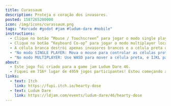 ```yaml
---
title: Curassaum
description: Proteja o coração dos invasores.
posted: 1587265200000
icon: /img/icons/curassaum.png
tags: "#arcade #godot #jam #ludum-dare #mobile"
instructions:
  - Clique no botão “Mouse / Touchscreen” para jogar o modo single player.
  - Clique no botão “Keyboard Co-op” para jogar o modo multiplayer local.
  - A célula branca destrói apenas invasores brancos e a célula preta destrói apenas invasores pretos.
  - "No modo SINGLE PLAYER: Mova o mouse para controlar as células protetoras."
  - "No modo MULTIPLAYER: Use WASD para mover a célula preta, e IJKL para mover a célula branca."
about:
  - Este jogo foi criado para a game jam Ludum Dare 46.
  - Fiquei em 716º lugar de 4959 jogos participantes! Estou começando a achar que não fui tão mal assim.
links:
  - text: Itch
    link: https://fupi.itch.io/hearty-dose
  - text: Ludum Dare
    link: https://ldjam.com/events/ludum-dare/46/hearty-dose
---
```

<itch url="https://itch.io/embed-upload/2207408?color=471009"></itch>